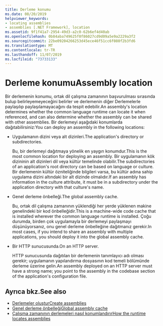 ```yaml
---
title: Derleme konumu
ms.date: 08/20/2019
helpviewer_keywords:
- locating assemblies
- assemblies [.NET Framework], location
ms.assetid: 9f1f41a7-2954-49d3-a2c0-62b6ef4d40ab
ms.openlocfilehash: 0b84aba749625f0f86027cd9d09a5e9a2229a3f2
ms.sourcegitcommit: 22be09204266253d45ece46f51cc6f080f2b3fd6
ms.translationtype: MT
ms.contentlocale: tr-TR
ms.lasthandoff: 11/07/2019
ms.locfileid: "73733133"
---
```

# <a name="assembly-location"></a><span data-ttu-id="0ab19-102">Derleme konumu</span><span class="sxs-lookup"><span data-stu-id="0ab19-102">Assembly location</span></span>
<span data-ttu-id="0ab19-103">Bir derlemenin konumu, ortak dil çalışma zamanının başvurulması sırasında bulup belirleyemeyeceğini belirler ve derlemenin diğer Derlemelerle paylaşılıp paylaşılamayacağını da tespit edebilir.</span><span class="sxs-lookup"><span data-stu-id="0ab19-103">An assembly's location determines whether the common language runtime can locate it when referenced, and can also determine whether the assembly can be shared with other assemblies.</span></span> <span data-ttu-id="0ab19-104">Bir derlemeyi aşağıdaki konumlarda dağıtabilirsiniz:</span><span class="sxs-lookup"><span data-stu-id="0ab19-104">You can deploy an assembly in the following locations:</span></span>

- <span data-ttu-id="0ab19-105">Uygulamanın dizini veya alt dizinleri.</span><span class="sxs-lookup"><span data-stu-id="0ab19-105">The application's directory or subdirectories.</span></span>

     <span data-ttu-id="0ab19-106">Bu, bir derlemeyi dağıtmaya yönelik en yaygın konumdur.</span><span class="sxs-lookup"><span data-stu-id="0ab19-106">This is the most common location for deploying an assembly.</span></span> <span data-ttu-id="0ab19-107">Bir uygulamanın kök dizininin alt dizinleri dil veya kültür temelinde olabilir.</span><span class="sxs-lookup"><span data-stu-id="0ab19-107">The subdirectories of an application's root directory can be based on language or culture.</span></span> <span data-ttu-id="0ab19-108">Bir derlemenin kültür özniteliğinde bilgileri varsa, bu kültür adına sahip uygulama dizini altındaki bir alt dizinde olmalıdır.</span><span class="sxs-lookup"><span data-stu-id="0ab19-108">If an assembly has information in the culture attribute, it must be in a subdirectory under the application directory with that culture's name.</span></span>

- <span data-ttu-id="0ab19-109">Genel derleme önbelleği.</span><span class="sxs-lookup"><span data-stu-id="0ab19-109">The global assembly cache.</span></span>

     <span data-ttu-id="0ab19-110">Bu, ortak dil çalışma zamanının yüklendiği her yerde yüklenen makine genelindeki bir kod önbelleğidir.</span><span class="sxs-lookup"><span data-stu-id="0ab19-110">This is a machine-wide code cache that is installed wherever the common language runtime is installed.</span></span> <span data-ttu-id="0ab19-111">Çoğu durumda, birden çok uygulamayla bir derlemeyi paylaşmayı düşünüyorsanız, onu genel derleme önbelleğine dağıtmanız gerekir.</span><span class="sxs-lookup"><span data-stu-id="0ab19-111">In most cases, if you intend to share an assembly with multiple applications, you should deploy it into the global assembly cache.</span></span>

- <span data-ttu-id="0ab19-112">Bir HTTP sunucusunda.</span><span class="sxs-lookup"><span data-stu-id="0ab19-112">On an HTTP server.</span></span>

     <span data-ttu-id="0ab19-113">HTTP sunucusunda dağıtılan bir derlemenin tanımlayıcı adı olması gerekir; uygulamanın yapılandırma dosyasının kod temeli bölümünde derleme üzerine gelin.</span><span class="sxs-lookup"><span data-stu-id="0ab19-113">An assembly deployed on an HTTP server must have a strong name; you point to the assembly in the codebase section of the application's configuration file.</span></span>

## <a name="see-also"></a><span data-ttu-id="0ab19-114">Ayrıca bkz.</span><span class="sxs-lookup"><span data-stu-id="0ab19-114">See also</span></span>

- [<span data-ttu-id="0ab19-115">Derlemeler oluştur</span><span class="sxs-lookup"><span data-stu-id="0ab19-115">Create assemblies</span></span>](create.md)
- [<span data-ttu-id="0ab19-116">Genel derleme önbelleği</span><span class="sxs-lookup"><span data-stu-id="0ab19-116">Global assembly cache</span></span>](../../framework/app-domains/gac.md)
- [<span data-ttu-id="0ab19-117">Çalışma zamanının derlemeleri nasıl konumlandırır</span><span class="sxs-lookup"><span data-stu-id="0ab19-117">How the runtime locates assemblies</span></span>](../../framework/deployment/how-the-runtime-locates-assemblies.md)
